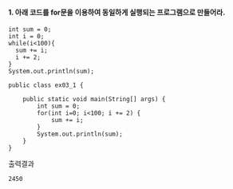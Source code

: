 #### 1. 아래 코드를 for문을 이용하여 동일하게 실행되는 프로그램으로 만들어라.
```
int sum = 0;
int i = 0;
while(i<100){
  sum += i;
  i += 2;
}
System.out.println(sum);
```

```
public class ex03_1 {

	public static void main(String[] args) {
		int sum = 0;
		for(int i=0; i<100; i += 2) {
			sum += i;
		}
		System.out.println(sum);
	}
}
```
출력결과
```
2450
```
